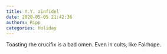 ```yaml
---
title: Y.Y. zinfidel
date: 2020-05-05 21:42:36
authors: Ripp
categories: Holiday
---
```


 Toasting rhe crucifix is a bad omen. Even in cults, like Fairhope.